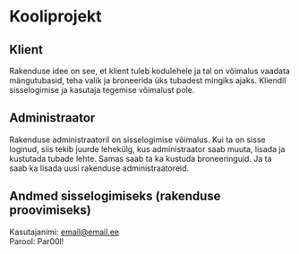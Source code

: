 # Kooliprojekt

## Klient

Rakenduse idee on see, et klient tuleb kodulehele ja tal on võimalus vaadata mängutubasid, teha valik ja broneerida üks tubadest mingiks ajaks.
Kliendil sisselogimise ja kasutaja tegemise võimalust pole.

## Administraator

Rakenduse administraatoril on sisselogimise võimalus. Kui ta on sisse loginud, siis tekib juurde lehekülg, kus administraator saab muuta, lisada ja kustutada tubade lehte. 
Samas saab ta ka kustuda broneeringuid. Ja ta saab ka lisada uusi rakenduse administraatoreid.

## Andmed sisselogimiseks (rakenduse proovimiseks)

Kasutajanimi: email@email.ee
<br>Parool: Par00l!
